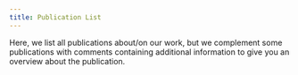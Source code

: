 ```yaml
---
title: Publication List
---
```

Here, we list all publications about/on our work, but we complement some publications with comments containing additional information to give you an overview about the publication.

